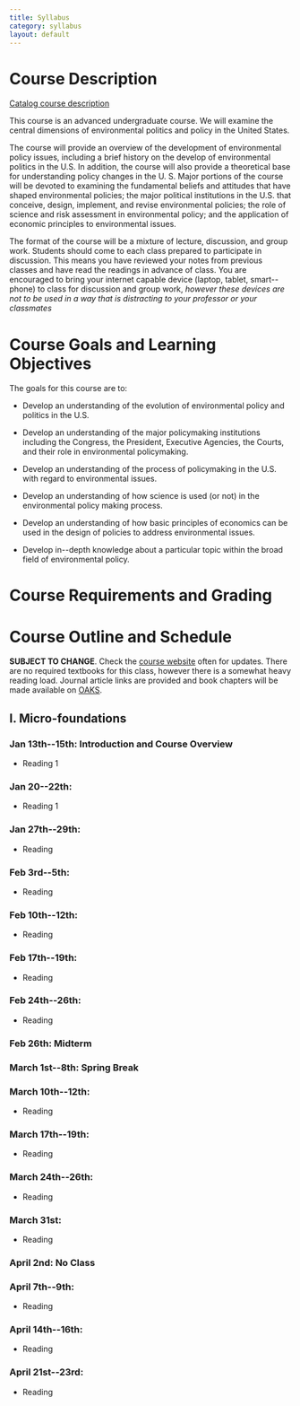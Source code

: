 ```yaml
---
title: Syllabus
category: syllabus
layout: default
---
```


# Course Description

[Catalog course description](https://ssb.cofc.edu:9710/prod/bwckctlg.p_display_courses?term_in=201520&one_subj=POLI&sel_crse_strt=307&sel_crse_end=307&sel_subj=&sel_levl=&sel_schd=&sel_coll=&sel_divs=&sel_dept=&sel_attr=) 

This course is an advanced undergraduate course.  We will examine the
central dimensions of environmental politics and policy in the United
States.

The course will provide an overview of the development of environmental policy issues, including a brief history on the develop of environmental politics in the U.S. In addition, the course will also provide a theoretical base for understanding policy changes in the U. S. Major portions of the course will be devoted to examining the fundamental beliefs and attitudes that
have shaped environmental policies; the major political institutions in the U.S. that conceive, design, implement, and revise environmental policies; the role of science and risk assessment in environmental policy; and the application of economic principles to environmental issues.

The format of the course will be a mixture of lecture, discussion, and group work. Students should come to each class prepared to participate in discussion. This means you have reviewed your notes from previous classes and have read the readings in advance of class. You are encouraged to bring your internet capable device (laptop, tablet, smart--phone) to class for discussion and group work, _however these devices are not to be used in a way that is distracting to your professor or your classmates_

# Course Goals and Learning Objectives

The goals for this course are to:

* Develop an understanding of the evolution of environmental
  policy and politics in the U.S. 

* Develop an understanding of the major policymaking institutions
  including the Congress, the President, Executive Agencies, the
  Courts, and their role in environmental policymaking. 

* Develop an understanding of the process of policymaking in the
  U.S. with regard to environmental issues. 

* Develop an understanding of how science is used (or not) in the
  environmental policy making process. 

* Develop an understanding of how basic principles of economics
  can be used in the design of policies to address environmental
  issues. 

* Develop in--depth knowledge about a particular topic within the
  broad field of environmental policy. 

# Course Requirements and Grading

# Course Outline and Schedule

__SUBJECT TO CHANGE__. Check the [course website](http://mnowlin.github.io/poli307) often for updates. 
There are no required textbooks for this class, however there is a somewhat heavy reading load. Journal article links  are provided and book chapters will be made available on [OAKS](https://lms.cofc.edu/). 

## I. Micro-foundations

### Jan 13th--15th: Introduction and Course Overview

* Reading 1

### Jan 20--22th:

* Reading 1

### Jan 27th--29th:

* Reading

### Feb 3rd--5th:

* Reading

### Feb 10th--12th:

* Reading

### Feb 17th--19th:

* Reading

### Feb 24th--26th:

* Reading

### Feb 26th: Midterm

### March 1st--8th: Spring Break

### March 10th--12th:

* Reading

### March 17th--19th:

* Reading

### March 24th--26th:

* Reading

### March 31st:

* Reading

### April 2nd: No Class

### April 7th--9th:

* Reading

### April 14th--16th:

* Reading

### April 21st--23rd:

* Reading




